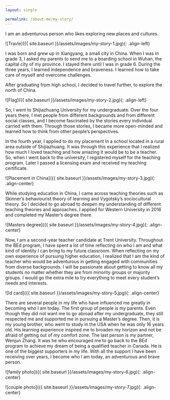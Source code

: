 ```yaml
---
layout: single

permalink: /about-me/my-story/
---
```

I am an adventurous person who likes exploring new places and cultures.

![Travle]({{ site.baseurl }}/assets/images/my-story-1.jpg){: .align-left}

I was born and grew up in Xiangyang, a small city in China. When I was in grade 3, I asked my parents to send me to a boarding school in Wuhan, the capital city of my province. I stayed there until I was in grade 6. During the three years, I learned independence and braveness. I learned how to take care of myself and overcome challenges.



After graduating from high school, I decided to travel further, to explore the north of China.

![Flag]({{ site.baseurl }}/assets/images/my-story-2.jpg){: .align-left}

So, I went to Shijiazhuang University for my undergraduate. Over the four years there, I met people from different backgrounds and from different social classes, and I become fascinated by the stories every individual carried with them. Through those stories, I became more open-minded and learned how to think from other people’s perspectives.

In the fourth year, I applied to do my placement in a school located in a rural area outside of Shijiazhuang. It was through this experience that I realized how much I loved teaching and how amazing it would be to be a teacher. So, when I went back to the university, I registered myself for the teaching program. Later I passed a licensing exam and received my teaching certificate.

![Placement in China]({{ site.baseurl }}/assets/images/my-story-3.jpg){: .align-center}

While studying education in China, I came across teaching theories such as Skinner’s behaviourist theory of learning and Vygotsky’s sociocultural theory. So I decided to go abroad to deepen my understanding of different teaching theories and approaches.  I applied for Western University in 2016 and completed my Master’s degree there.

![Masters degree]({{ site.baseurl }}/assets/images/my-story-4.jpg){: .align-center}


Now, I am a second-year teacher candidate at Trent University. Throughout the BEd program,  I have spent a lot of time reflecting on who I am and what kind of identity I can bring to my future classroom. When reflecting on my own experience of pursuing higher education, I realized that I am the kind of teacher who would be adventurous in getting engaged with communities from diverse backgrounds. I will be passionate about getting to know all my students no matter whether they are from minority groups or majority groups. I would go the extra mile to try everything to meet every student’s needs and interests.

![Id card]({{ site.baseurl }}/assets/images/my-story-5.jpg){: .align-center}

There are several people in my life who have influenced me greatly in becoming who I am today. The first group of people is my parents. Even though they did not want me to go abroad after my undergraduate, they still respected me and supported me in pursuing a Master’s degree. Then, it is my young brother, who went to study in the USA when he was only 16 years old. His learning experience inspired me to broaden my horizon and not be afraid of getting out of my comfort zone. The last person is my partner, Wenjun Zhang. It was he who encouraged me to go back to the BEd program to achieve my dream of being a qualified teacher in Canada. He is one of the biggest supporters in my life. With all the support I have been receiving over years, I become who I am today, an adventurous and brave person.

![family photo]({{ site.baseurl }}/assets/images/my-story-6.jpg){: .align-center}

![couple photo]({{ site.baseurl }}/assets/images/my-story-7.jpg){: .align-center}


